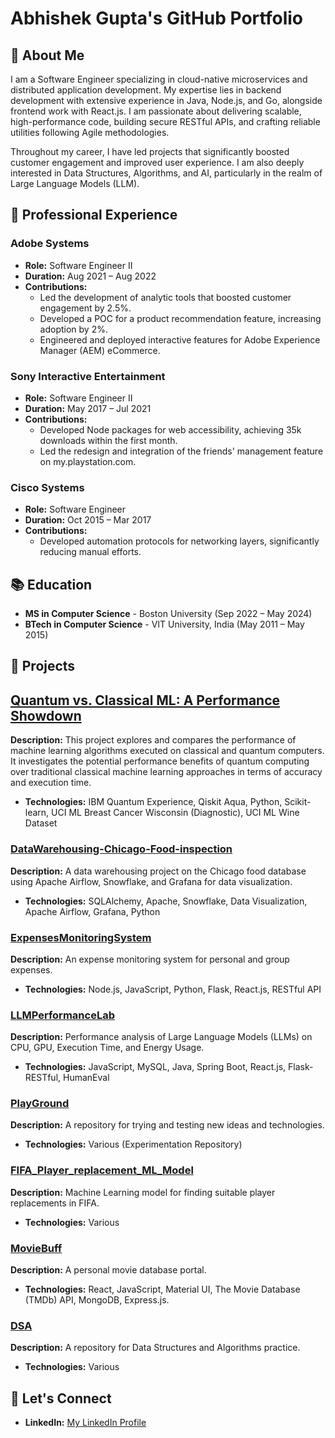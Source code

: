 # Abhishek Gupta's GitHub Portfolio

## 👋 About Me

I am a Software Engineer specializing in cloud-native microservices and distributed application development. My expertise lies in backend development with extensive experience in Java, Node.js, and Go, alongside frontend work with React.js. I am passionate about delivering scalable, high-performance code, building secure RESTful APIs, and crafting reliable utilities following Agile methodologies.

Throughout my career, I have led projects that significantly boosted customer engagement and improved user experience. I am also deeply interested in Data Structures, Algorithms, and AI, particularly in the realm of Large Language Models (LLM).

## 💼 Professional Experience

### Adobe Systems

- **Role:** Software Engineer II
- **Duration:** Aug 2021 – Aug 2022
- **Contributions:**
  - Led the development of analytic tools that boosted customer engagement by 2.5%.
  - Developed a POC for a product recommendation feature, increasing adoption by 2%.
  - Engineered and deployed interactive features for Adobe Experience Manager (AEM) eCommerce.

### Sony Interactive Entertainment

- **Role:** Software Engineer II
- **Duration:** May 2017 – Jul 2021
- **Contributions:**
  - Developed Node packages for web accessibility, achieving 35k downloads within the first month.
  - Led the redesign and integration of the friends' management feature on my.playstation.com.

### Cisco Systems

- **Role:** Software Engineer
- **Duration:** Oct 2015 – Mar 2017
- **Contributions:**
  - Developed automation protocols for networking layers, significantly reducing manual efforts.

## 📚 Education

- **MS in Computer Science** - Boston University (Sep 2022 – May 2024)
- **BTech in Computer Science** - VIT University, India (May 2011 – May 2015)

## 🔧 Projects

## [Quantum vs. Classical ML: A Performance Showdown](https://github.com/abhigupta2909/Quantum-VS-Classical-AI)

**Description:** This project explores and compares the performance of machine learning algorithms executed on classical and quantum computers. It investigates the potential performance benefits of quantum computing over traditional classical machine learning approaches in terms of accuracy and execution time.

- **Technologies:** IBM Quantum Experience, Qiskit Aqua, Python, Scikit-learn, UCI ML Breast Cancer Wisconsin (Diagnostic), UCI ML Wine Dataset

### [DataWarehousing-Chicago-Food-inspection](https://github.com/abhigupta2909/DataWarehousing-Chicago-Food-inspection)

**Description:** A data warehousing project on the Chicago food database using Apache Airflow, Snowflake, and Grafana for data visualization.

- **Technologies:** SQLAlchemy, Apache, Snowflake, Data Visualization, Apache Airflow, Grafana, Python

### [ExpensesMonitoringSystem](https://github.com/abhigupta2909/ExpensesMonitoringSystem)

**Description:** An expense monitoring system for personal and group expenses.

- **Technologies:** Node.js, JavaScript, Python, Flask, React.js, RESTful API

### [LLMPerformanceLab](https://github.com/abhigupta2909/LLMPerformanceLab)

**Description:** Performance analysis of Large Language Models (LLMs) on CPU, GPU, Execution Time, and Energy Usage.

- **Technologies:** JavaScript, MySQL, Java, Spring Boot, React.js, Flask-RESTful, HumanEval

### [PlayGround](https://github.com/abhigupta2909/PlayGround)

**Description:** A repository for trying and testing new ideas and technologies.

- **Technologies:** Various (Experimentation Repository)

### [FIFA_Player_replacement_ML_Model](https://github.com/abhigupta2909/FIFA_Player_replacement_ML_Model)

**Description:** Machine Learning model for finding suitable player replacements in FIFA.

- **Technologies:** Various

### [MovieBuff](https://github.com/abhigupta2909/MovieBuff)

**Description:** A personal movie database portal.

- **Technologies:** React, JavaScript, Material UI, The Movie Database (TMDb) API, MongoDB, Express.js.

### [DSA](https://github.com/abhigupta2909/DSA)

**Description:** A repository for Data Structures and Algorithms practice.

- **Technologies:** Various

## 💬 Let's Connect

- **LinkedIn:** [My LinkedIn Profile](https://www.linkedin.com/in/abhishek-gupta-255905b5/)
